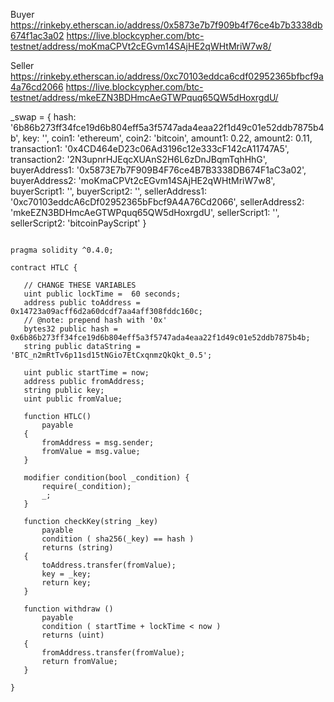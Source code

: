 Buyer
https://rinkeby.etherscan.io/address/0x5873e7b7f909b4f76ce4b7b3338db674f1ac3a02
https://live.blockcypher.com/btc-testnet/address/moKmaCPVt2cEGvm14SAjHE2qWHtMriW7w8/

Seller
https://rinkeby.etherscan.io/address/0xc70103eddca6cdf02952365bfbcf9a4a76cd2066
https://live.blockcypher.com/btc-testnet/address/mkeEZN3BDHmcAeGTWPquq65QW5dHoxrgdU/



 _swap = { 
     hash: '6b86b273ff34fce19d6b804eff5a3f5747ada4eaa22f1d49c01e52ddb7875b4b',
     key: '',
     coin1: 'ethereum',
     coin2: 'bitcoin',
     amount1: 0.22,
     amount2: 0.11,
     transaction1: '0x4CD464eD23c06Ad3196c12e333cF142cA11747A5',
     transaction2: '2N3upnrHJEqcXUAnS2H6L6zDnJBqmTqhHhG',
     buyerAddress1: '0x5873E7b7F909B4F76ce4B7B3338DB674F1aC3a02',
     buyerAddress2: 'moKmaCPVt2cEGvm14SAjHE2qWHtMriW7w8',
     buyerScript1: '',
     buyerScript2: '',
     sellerAddress1: '0xc70103eddcA6cDf02952365bFbcf9A4A76Cd2066',
     sellerAddress2: 'mkeEZN3BDHmcAeGTWPquq65QW5dHoxrgdU',
     sellerScript1: '',
     sellerScript2: 'bitcoinPayScript' 
 }



 ```

pragma solidity ^0.4.0;

contract HTLC {
    
    // CHANGE THESE VARIABLES
    uint public lockTime =  60 seconds;
    address public toAddress = 0x14723a09acff6d2a60dcdf7aa4aff308fddc160c;
    // @note: prepend hash with '0x'
    bytes32 public hash = 0x6b86b273ff34fce19d6b804eff5a3f5747ada4eaa22f1d49c01e52ddb7875b4b;
    string public dataString = 'BTC_n2mRtTv6p11sd15tNGio7EtCxqnmzQkQkt_0.5';

    uint public startTime = now;
    address public fromAddress;
    string public key;
    uint public fromValue;
    
    function HTLC() 
        payable 
    {
        fromAddress = msg.sender;
        fromValue = msg.value;
    }

    modifier condition(bool _condition) {
        require(_condition);
        _;
    }
    
    function checkKey(string _key)
        payable
        condition ( sha256(_key) == hash )
        returns (string)
    {
        toAddress.transfer(fromValue);
        key = _key;
        return key;
    }
    
    function withdraw () 
        payable
        condition ( startTime + lockTime < now )
        returns (uint)
    {
        fromAddress.transfer(fromValue);
        return fromValue;
    }
    
}


 ```
